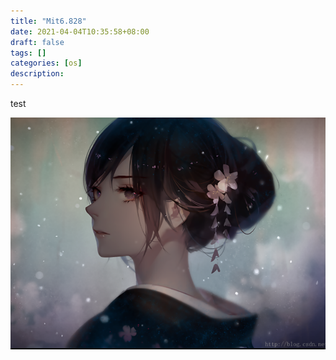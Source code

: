 ```yaml
---
title: "Mit6.828"
date: 2021-04-04T10:35:58+08:00
draft: false
tags: []
categories: [os]
description:
---
```






test

![](./1.png)